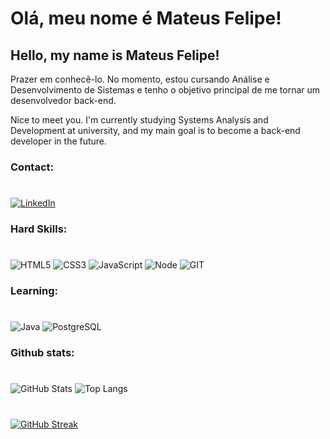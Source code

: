 # Olá, meu nome é Mateus Felipe!
## Hello, my name is Mateus Felipe!

Prazer em conhecê-lo. No momento, estou cursando Análise e Desenvolvimento de Sistemas e tenho o objetivo principal de me tornar um desenvolvedor back-end.

Nice to meet you. I'm currently studying Systems Analysis and Development at university, and my main goal is to become a back-end developer in the future.

### Contact:
#
[![LinkedIn](https://img.icons8.com/?size=50&id=13930&format=png)](https://www.linkedin.com/in/mateus-felipe-ara%C3%BAjo-ba2b18191/) 


### Hard Skills: 
#
![HTML5](https://img.icons8.com/?size=50&id=20909&format=png) 
![CSS3](https://img.icons8.com/?size=50&id=21278&format=png)
![JavaScript](https://img.icons8.com/?size=50&id=PXTY4q2Sq2lG&format=png)
![Node](https://img.icons8.com/?size=50&id=54087&format=png) 
![GIT](https://img.icons8.com/?size=50&id=20906&format=png) 

### Learning:
#
![Java](https://img.icons8.com/?size=50&id=13679&format=png)
![PostgreSQL](https://img.icons8.com/?size=50&id=38561&format=png)

### Github stats:
#
![GitHub Stats](https://github-readme-stats.vercel.app/api?username=MattFLPe&theme=transparent&bg_color=000&border_color=30A3DC&show_icons=true&icon_color=30A3DC&title_color=E94D5F&text_color=FFF)
![Top Langs](https://github-readme-stats-git-masterrstaa-rickstaa.vercel.app/api/top-langs/?username=MattFLPe&layout=compact&bg_color=000&border_color=30A3DC&title_color=E94D5F&text_color=FFF)
#

[![GitHub Streak](https://streak-stats.demolab.com/?user=MattFLPe&theme=bear&background=000&border=30A3DC&dates=FFF)](https://git.io/streak-stats)
